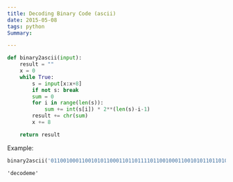 ```yaml
---
title: Decoding Binary Code (ascii)
date: 2015-05-08
tags: python
Summary: 

---
```


```python
def binary2ascii(input):
    result = ""
    x = 0
    while True:
        s = input[x:x+8]
        if not s: break
        sum = 0
        for i in range(len(s)):
            sum += int(s[i]) * 2**(len(s)-i-1)
        result += chr(sum)
        x += 8

    return result
```

Example:


```python
binary2ascii('0110010001100101011000110110111101100100011001010110110101100101')
```




    'decodeme'




